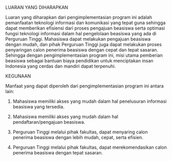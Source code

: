 LUARAN YANG DIHARAPKAN

Luaran yang diharapkan dari pengimplementasian program ini adalah pemanfaatan teknologi informasi dan komunikasi yang tepat guna sehingga dapat memberikan efisiensi dari proses pengajuan beasiswa serta optimasi fungsi teknologi informasi dalam hal pengelolaan beasiswa yang ada di Perguruan Tinggi. Mahasiswa dapat melakukan pengajuan beasiswa dengan mudah, dan pihak Perguruan Tinggi juga dapat melakukan proses penyaringan calon penerima beasiswa dengan cepat dan tepat sasaran. Sehingga dengan pengimplementasian program ini, misi utama pemberian beasiswa sebagai bantuan biaya pendidikan untuk menciptakan insan Indonesia yang cerdas dan mandiri dapat terpenuhi.


KEGUNAAN

Manfaat yang dapat diperoleh dari pengimplementasian program ini antara lain:

1. Mahasiswa memiliki akses yang mudah dalam hal penelusuran informasi beasiswa yang tersedia.

2. Mahasiswa memiliki akses yang mudah dalam hal pendaftaran/pengajuan beasiswa.

3. Perguruan Tinggi melalui pihak fakultas, dapat menyaring calon penerima beasiswa dengan lebih mudah, cepat, serta efisien.

4. Perguruan Tinggi melalui pihak fakultas, dapat merekomendasikan calon penerima beasiswa dengan tepat sasaran.